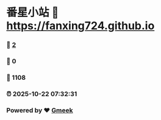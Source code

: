 # 番星小站 :link: https://fanxing724.github.io 
### :page_facing_up: [2](https://fanxing724.github.io/tag.html) 
### :speech_balloon: 0 
### :hibiscus: 1108 
### :alarm_clock: 2025-10-22 07:32:31 
### Powered by :heart: [Gmeek](https://github.com/Meekdai/Gmeek)
